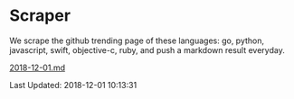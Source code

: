 # Scraper

We scrape the github trending page of these languages: go, python, javascript, swift, objective-c, ruby, and push a markdown result everyday.

[2018-12-01.md](https://github.com/henson/Scraper/blob/master/2018-12-01.md)

Last Updated: 2018-12-01 10:13:31